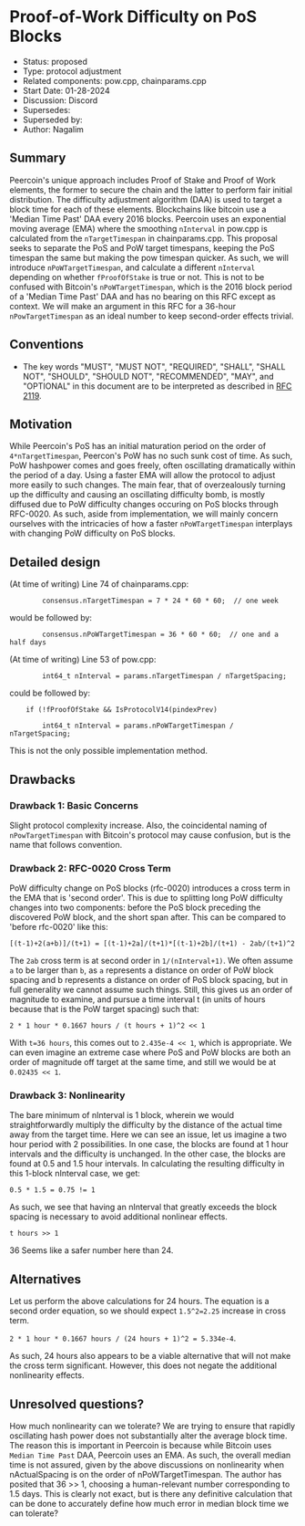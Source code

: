 # Proof-of-Work Difficulty on PoS Blocks

- Status: proposed
- Type: protocol adjustment
- Related components: pow.cpp, chainparams.cpp
- Start Date: 01-28-2024
- Discussion: Discord
- Supersedes: 
- Superseded by:
- Author: Nagalim

## Summary

Peercoin's unique approach includes Proof of Stake and Proof of Work elements, the former to secure the chain and the latter to perform fair initial distribution.
The difficulty adjustment algorithm (DAA) is used to target a block time for each of these elements.
Blockchains like bitcoin use a 'Median Time Past' DAA every 2016 blocks.
Peercoin uses an exponential moving average (EMA) where the smoothing `nInterval` in pow.cpp is calculated from the `nTargetTimespan` in chainparams.cpp.
This proposal seeks to separate the PoS and PoW target timespans, keeping the PoS timespan the same but making the pow timespan quicker.
As such, we will introduce `nPoWTargetTimespan`, and calculate a different `nInterval` depending on whether `fProofOfStake` is true or not.
This is not to be confused with Bitcoin's `nPoWTargetTimespan`, which is the 2016 block period of a 'Median Time Past' DAA and has no bearing on this RFC except as context.
We will make an argument in this RFC for a 36-hour `nPowTargetTimespan` as an ideal number to keep second-order effects trivial.

## Conventions
- The key words "MUST", "MUST NOT", "REQUIRED", "SHALL", "SHALL NOT", "SHOULD", "SHOULD NOT", "RECOMMENDED", "MAY", and "OPTIONAL" in this document are to be interpreted as described in [RFC 2119](http://tools.ietf.org/html/rfc2119).

## Motivation

While Peercoin's PoS has an initial maturation period on the order of `4*nTargetTimespan`, Peercon's PoW has no such sunk cost of time.
As such, PoW hashpower comes and goes freely, often oscillating dramatically within the period of a day.
Using a faster EMA will allow the protocol to adjust more easily to such changes.
The main fear, that of overzealously turning up the difficulty and causing an oscillating difficulty bomb, is mostly diffused due to PoW difficulty changes occuring on PoS blocks through RFC-0020.
As such, aside from implementation, we will mainly concern ourselves with the intricacies of how a faster `nPoWTargetTimespan` interplays with changing PoW difficulty on PoS blocks.

## Detailed design

(At time of writing) Line 74 of chainparams.cpp:

`        consensus.nTargetTimespan = 7 * 24 * 60 * 60;  // one week`

would be followed by:

`        consensus.nPoWTargetTimespan = 36 * 60 * 60;  // one and a half days`

(At time of writing) Line 53 of pow.cpp:

`        int64_t nInterval = params.nTargetTimespan / nTargetSpacing;`

could be followed by:

`    if (!fProofOfStake && IsProtocolV14(pindexPrev)`

`        int64_t nInterval = params.nPoWTargetTimespan / nTargetSpacing;`

This is not the only possible implementation method.

## Drawbacks

### Drawback 1: Basic Concerns
Slight protocol complexity increase.  Also, the coincidental naming of `nPowTargetTimespan` with Bitcoin's protocol may cause confusion, but is the name that follows convention.

### Drawback 2: RFC-0020 Cross Term
PoW difficulty change on PoS blocks (rfc-0020) introduces a cross term in the EMA that is 'second order'.
This is due to splitting long PoW difficulty changes into two components: before the PoS block preceding the discovered PoW block, and the short span after.
This can be compared to 'before rfc-0020' like this:

`[(t-1)+2(a+b)]/(t+1) = [(t-1)+2a]/(t+1)*[(t-1)+2b]/(t+1) - 2ab/(t+1)^2`

The `2ab` cross term is at second order in `1/(nInterval+1)`.
We often assume `a` to be larger than `b`, as `a` represents a distance on order of PoW block spacing and b represents a distance on order of PoS block spacing, but in full generality we cannot assume such things.
Still, this gives us an order of magnitude to examine, and pursue a time interval t (in units of hours because that is the PoW target spacing) such that:

`2 * 1 hour * 0.1667 hours / (t hours + 1)^2 << 1`

With `t=36 hours`, this comes out to `2.435e-4 << 1`, which is appropriate.
We can even imagine an extreme case where PoS and PoW blocks are both an order of magnitude off target at the same time, and still we would be at `0.02435 << 1`.

### Drawback 3: Nonlinearity
The bare minimum of nInterval is 1 block, wherein we would straightforwardly multiply the difficulty by the distance of the actual time away from the target time.
Here we can see an issue, let us imagine a two hour period with 2 possibilities.
In one case, the blocks are found at 1 hour intervals and the difficulty is unchanged.
In the other case, the blocks are found at 0.5 and 1.5 hour intervals.
In calculating the resulting difficulty in this 1-block nInterval case, we get:

`0.5 * 1.5 = 0.75 != 1`

As such, we see that having an nInterval that greatly exceeds the block spacing is necessary to avoid additional nonlinear effects.

`t hours >> 1`

36 Seems like a safer number here than 24.

## Alternatives

Let us perform the above calculations for 24 hours.
The equation is a second order equation, so we should expect `1.5^2=2.25` increase in cross term.

`2 * 1 hour * 0.1667 hours / (24 hours + 1)^2 = 5.334e-4`.

As such, 24 hours also appears to be a viable alternative that will not make the cross term significant.
However, this does not negate the additional nonlinearity effects.

## Unresolved questions?

How much nonlinearity can we tolerate?
We are trying to ensure that rapidly oscillating hash power does not substantially alter the average block time.
The reason this is important in Peercoin is because while Bitcoin uses `Median Time Past` DAA, Peercoin uses an EMA.
As such, the overall median time is not assured, given by the above discussions on nonlinearity when nActualSpacing is on the order of nPoWTargetTimespan.
The author has posited that 36 >> 1, choosing a human-relevant number corresponding to 1.5 days.
This is clearly not exact, but is there any definitive calculation that can be done to accurately define how much error in median block time we can tolerate?
